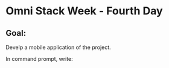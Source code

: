 # Omni Stack Week - Fourth Day 

## Goal:

Develp a mobile application of the project.

In command prompt, write:

